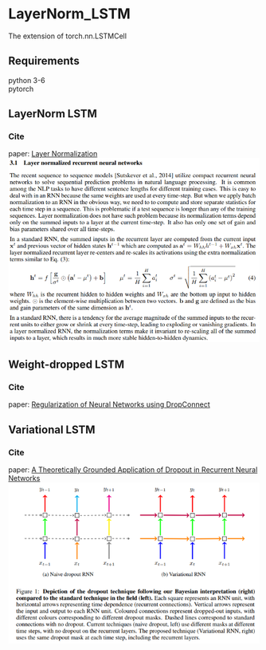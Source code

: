 # LayerNorm_LSTM
The extension of torch.nn.LSTMCell

## Requirements
python 3-6  
pytorch

## LayerNorm LSTM
### Cite
paper: [Layer Normalization](https://arxiv.org/pdf/1607.06450.pdf)
![image](https://github.com/chenhuaizhen/LayerNorm_LSTM/raw/master/image/layernorm.png)

## Weight-dropped LSTM
### Cite
paper: [Regularization of Neural Networks using DropConnect](https://cs.nyu.edu/~wanli/dropc/dropc.pdf)

## Variational LSTM
### Cite
paper: [A Theoretically Grounded Application of Dropout in Recurrent Neural Networks](https://arxiv.org/pdf/1512.05287.pdf)
![image](https://github.com/chenhuaizhen/LayerNorm_LSTM/raw/master/image/variational.png)
